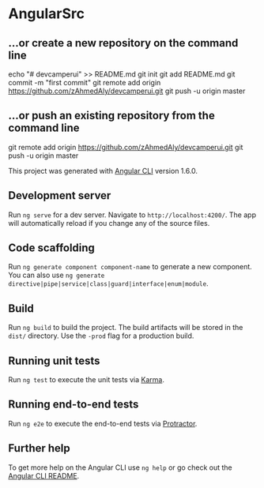 # AngularSrc

## …or create a new repository on the command line

echo "# devcamperui" >> README.md
git init
git add README.md
git commit -m "first commit"
git remote add origin https://github.com/zAhmedAly/devcamperui.git
git push -u origin master

## …or push an existing repository from the command line

git remote add origin https://github.com/zAhmedAly/devcamperui.git
git push -u origin master

This project was generated with [Angular CLI](https://github.com/angular/angular-cli) version 1.6.0.

## Development server

Run `ng serve` for a dev server. Navigate to `http://localhost:4200/`. The app will automatically reload if you change any of the source files.

## Code scaffolding

Run `ng generate component component-name` to generate a new component. You can also use `ng generate directive|pipe|service|class|guard|interface|enum|module`.

## Build

Run `ng build` to build the project. The build artifacts will be stored in the `dist/` directory. Use the `-prod` flag for a production build.

## Running unit tests

Run `ng test` to execute the unit tests via [Karma](https://karma-runner.github.io).

## Running end-to-end tests

Run `ng e2e` to execute the end-to-end tests via [Protractor](http://www.protractortest.org/).

## Further help

To get more help on the Angular CLI use `ng help` or go check out the [Angular CLI README](https://github.com/angular/angular-cli/blob/master/README.md).
